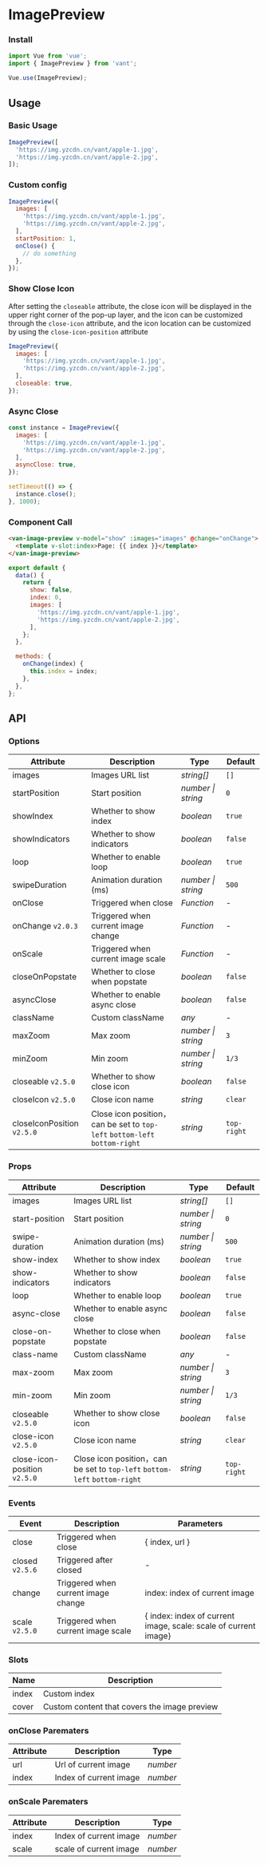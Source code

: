 # ImagePreview

### Install

```js
import Vue from 'vue';
import { ImagePreview } from 'vant';

Vue.use(ImagePreview);
```

## Usage

### Basic Usage

```js
ImagePreview([
  'https://img.yzcdn.cn/vant/apple-1.jpg',
  'https://img.yzcdn.cn/vant/apple-2.jpg',
]);
```

### Custom config

```js
ImagePreview({
  images: [
    'https://img.yzcdn.cn/vant/apple-1.jpg',
    'https://img.yzcdn.cn/vant/apple-2.jpg',
  ],
  startPosition: 1,
  onClose() {
    // do something
  },
});
```

### Show Close Icon

After setting the `closeable` attribute, the close icon will be displayed in the upper right corner of the pop-up layer, and the icon can be customized through the `close-icon` attribute, and the icon location can be customized by using the `close-icon-position` attribute

```js
ImagePreview({
  images: [
    'https://img.yzcdn.cn/vant/apple-1.jpg',
    'https://img.yzcdn.cn/vant/apple-2.jpg',
  ],
  closeable: true,
});
```

### Async Close

```js
const instance = ImagePreview({
  images: [
    'https://img.yzcdn.cn/vant/apple-1.jpg',
    'https://img.yzcdn.cn/vant/apple-2.jpg',
  ],
  asyncClose: true,
});

setTimeout(() => {
  instance.close();
}, 1000);
```

### Component Call

```html
<van-image-preview v-model="show" :images="images" @change="onChange">
  <template v-slot:index>Page: {{ index }}</template>
</van-image-preview>
```

```js
export default {
  data() {
    return {
      show: false,
      index: 0,
      images: [
        'https://img.yzcdn.cn/vant/apple-1.jpg',
        'https://img.yzcdn.cn/vant/apple-2.jpg',
      ],
    };
  },

  methods: {
    onChange(index) {
      this.index = index;
    },
  },
};
```

## API

### Options

| Attribute | Description | Type | Default |
| --- | --- | --- | --- |
| images | Images URL list | _string[]_ | `[]` |
| startPosition | Start position | _number \| string_ | `0` |
| showIndex | Whether to show index | _boolean_ | `true` |
| showIndicators | Whether to show indicators | _boolean_ | `false` |
| loop | Whether to enable loop | _boolean_ | `true` |
| swipeDuration | Animation duration (ms) | _number \| string_ | `500` |
| onClose | Triggered when close | _Function_ | - |
| onChange `v2.0.3` | Triggered when current image change | _Function_ | - |
| onScale | Triggered when current image scale | _Function_ | - |
| closeOnPopstate | Whether to close when popstate | _boolean_ | `false` |
| asyncClose | Whether to enable async close | _boolean_ | `false` |
| className | Custom className | _any_ | - |
| maxZoom | Max zoom | _number \| string_ | `3` |
| minZoom | Min zoom | _number \| string_ | `1/3` |
| closeable `v2.5.0` | Whether to show close icon | _boolean_ | `false` |
| closeIcon `v2.5.0` | Close icon name | _string_ | `clear` |
| closeIconPosition `v2.5.0` | Close icon position，can be set to `top-left` `bottom-left` `bottom-right` | _string_ | `top-right` |

### Props

| Attribute | Description | Type | Default |
| --- | --- | --- | --- |
| images | Images URL list | _string[]_ | `[]` |
| start-position | Start position | _number \| string_ | `0` |
| swipe-duration | Animation duration (ms) | _number \| string_ | `500` |
| show-index | Whether to show index | _boolean_ | `true` |
| show-indicators | Whether to show indicators | _boolean_ | `false` |
| loop | Whether to enable loop | _boolean_ | `true` |
| async-close | Whether to enable async close | _boolean_ | `false` |
| close-on-popstate | Whether to close when popstate | _boolean_ | `false` |
| class-name | Custom className | _any_ | - |
| max-zoom | Max zoom | _number \| string_ | `3` |
| min-zoom | Min zoom | _number \| string_ | `1/3` |
| closeable `v2.5.0` | Whether to show close icon | _boolean_ | `false` |
| close-icon `v2.5.0` | Close icon name | _string_ | `clear` |
| close-icon-position `v2.5.0` | Close icon position，can be set to `top-left` `bottom-left` `bottom-right` | _string_ | `top-right` |

### Events

| Event | Description | Parameters |
| --- | --- | --- |
| close | Triggered when close | { index, url } |
| closed `v2.5.6` | Triggered after closed | - |
| change | Triggered when current image change | index: index of current image |
| scale `v2.5.0` | Triggered when current image scale | { index: index of current image, scale: scale of current image} |

### Slots

| Name  | Description                                  |
| ----- | -------------------------------------------- |
| index | Custom index                                 |
| cover | Custom content that covers the image preview |

### onClose Parematers

| Attribute | Description            | Type     |
| --------- | ---------------------- | -------- |
| url       | Url of current image   | _number_ |
| index     | Index of current image | _number_ |

### onScale Parematers

| Attribute | Description            | Type     |
| --------- | ---------------------- | -------- |
| index     | Index of current image | _number_ |
| scale     | scale of current image | _number_ |
